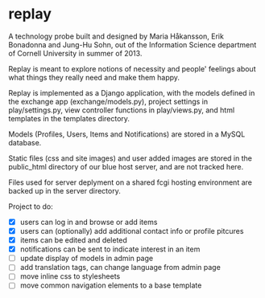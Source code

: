 replay
======
A technology probe built and designed by Maria Håkansson, Erik Bonadonna and Jung-Hu Sohn, 
out of the Information Science department of Cornell University in summer of 2013.

Replay is meant to explore notions of necessity and people' feelings about what things
they really need and make them happy.

Replay is implemented as a Django application, with the models defined
in the exchange app (exchange/models.py), project settings in play/settings.py, 
view controller functions in play/views.py, and html templates in
the templates directory.

Models (Profiles, Users, Items and Notifications)
are stored in a MySQL database.

Static files (css and site images) and user added images are stored
in the public_html directory of our blue host server, and are not 
tracked here.

Files used for server deplyment on a shared fcgi hosting environment
are backed up in the server directory.

Project to do:
- [x] users can log in and browse or add items
- [x] users can (optionally) add additional contact info or profile pitcures
- [x] items can be edited and deleted
- [x] notifications can be sent to indicate interest in an item
- [ ] update display of models in admin page
- [ ] add translation tags, can change language from admin page
- [ ] move inline css to stylesheets
- [ ] move common navigation elements to a base template
